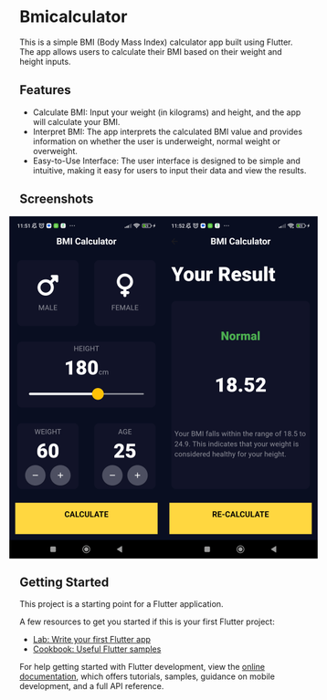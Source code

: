 # Bmicalculator

This is a simple BMI (Body Mass Index) calculator app built using Flutter. The app allows users to calculate their BMI based on their weight and height inputs.

## Features
- Calculate BMI: Input your weight (in kilograms) and height, and the app will calculate your BMI.
- Interpret BMI: The app interprets the calculated BMI value and provides information on whether the user is underweight, normal weight or overweight.
- Easy-to-Use Interface: The user interface is designed to be simple and intuitive, making it easy for users to input their data and view the results.

## Screenshots
<div style="display: flex; justify-content: center;">
  <img src="screenshot/Screenshot_1.png" alt="Screenshot HomePage" >
  <img src="screenshot/Screenshot_2.png" alt="Screenshot ResultPage">
</div>





## Getting Started

This project is a starting point for a Flutter application.

A few resources to get you started if this is your first Flutter project:

- [Lab: Write your first Flutter app](https://docs.flutter.dev/get-started/codelab)
- [Cookbook: Useful Flutter samples](https://docs.flutter.dev/cookbook)

For help getting started with Flutter development, view the
[online documentation](https://docs.flutter.dev/), which offers tutorials,
samples, guidance on mobile development, and a full API reference.
